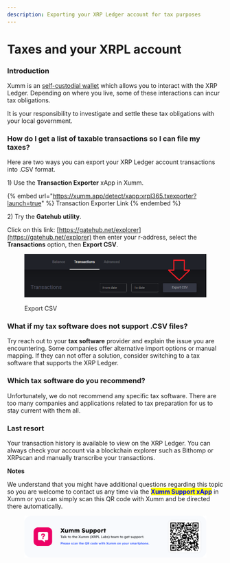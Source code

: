 ```yaml
---
description: Exporting your XRP Ledger account for tax purposes
---
```


# Taxes and your XRPL account

### **Introduction**

Xumm is an [self-custodial wallet](../getting-started-with-xumm/what-is-xumm/understanding-self-custody.md) which allows you to interact with the XRP Ledger. Depending on where you live, some of these interactions can incur tax obligations.

It is your responsibility to investigate and settle these tax obligations with your local government.

### **How do I get a list of taxable transactions so I can file my taxes?**

Here are two ways you can export your XRP Ledger account transactions into .CSV format.&#x20;

1\) Use the **Transaction Exporter** xApp in Xumm.

{% embed url="https://xumm.app/detect/xapp:xrpl365.txexporter?launch=true" %}
Transaction Exporter Link
{% endembed %}

2\) Try the **Gatehub utility**.

Click on this link: [https://gatehub.net/explorer](https://gatehub.net/explorer) then enter your r-address, select the **Transactions** option, then **Export CSV**.

<figure><img src="../.gitbook/assets/Export CSV (1).png" alt=""><figcaption><p>Export CSV</p></figcaption></figure>

### **What if my tax software does not support .CSV files?**

Try reach out to your **tax software** provider and explain the issue you are encountering. Some companies offer alternative import options or manual mapping. If they can not offer a solution, consider switching to a tax software that supports the XRP Ledger.&#x20;

### **Which tax software do you recommend?**

Unfortunately, we do not recommend any specific tax software. There are too many companies and applications related to tax preparation for us to stay current with them all.

### **Last resort**

Your transaction history is available to view on the XRP Ledger. You can always check your account via a blockchain explorer such as Bithomp or XRPscan and manually transcribe your transactions.

**Notes**

We understand that you might have additional questions regarding this topic so you are welcome to contact us any time via the <mark style="color:blue;">**Xumm Support xApp**</mark> in Xumm or you can simply scan this QR code with Xumm and be directed there automatically.

<figure><img src="../.gitbook/assets/Support banner Xumm.png" alt=""><figcaption></figcaption></figure>

